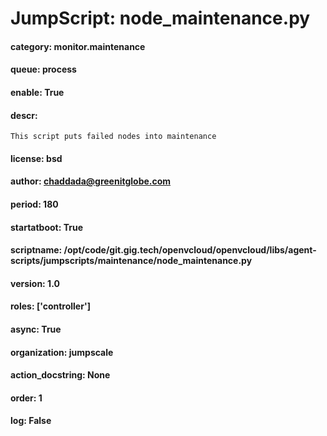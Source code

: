 
# JumpScript: node_maintenance.py
        
#### category: monitor.maintenance
#### queue: process
#### enable: True
#### descr: 
```
This script puts failed nodes into maintenance

```
#### license: bsd
#### author: chaddada@greenitglobe.com
#### period: 180
#### startatboot: True
#### scriptname: /opt/code/git.gig.tech/openvcloud/openvcloud/libs/agent-scripts/jumpscripts/maintenance/node_maintenance.py
#### version: 1.0
#### roles: ['controller']
#### async: True
#### organization: jumpscale
#### action_docstring: None
#### order: 1
#### log: False